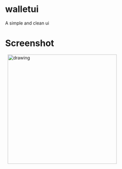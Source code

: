 # walletui

A simple and clean ui

# Screenshot
&nbsp;&nbsp;<img src="https://github.com/cyberianzed/Flutter-UI-Samples/blob/master/walletui/ss/1.png" alt="drawing" width="350"/>&nbsp;&nbsp;&nbsp;&nbsp;
